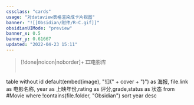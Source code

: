 ```yaml
---
cssclass: "cards"
usage: "对dataview表格渲染成卡片视图"
banner: "![[Obsidian/附件/R-C.gif]]"
obsidianUIMode: "preview"
banner_x: 0.5
banner_y: 0.61667
updated: "2022-04-23 15:11"
---
```


> [!done|noicon|noborder]+ 🎞电影库
> ```dataview
table without id default(embed(image), "![](" + cover + ")") as 海报, file.link as 电影名称, year as 上映年份,rating as 评分,grade,status as 状态
from #Movie
where !contains(file.folder, "Obsidian")
sort year desc
>```

